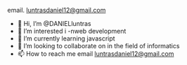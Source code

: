 
email. luntrasdaniel12@gmail.com
- 👋 Hi, I’m @DANIELluntras
- 👀 I’m interested i -nweb development
- 🌱 I’m currently learning javascript
- 💞️ I’m looking to collaborate on in the field of informatics
- 📫 How to reach me email luntrasdaniel12@gmail.com

<!---
DANIELluntras/DANIELluntras is a ✨ special ✨ repository because its `README.md` (this file) 

ma intereseaza s invat informatica java script
in prezent invat udemy
caut sa colaorez cu fireme serioase de informatica java script
prin emial
